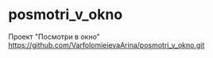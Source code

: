 # posmotri_v_okno
Проект "Посмотри в окно"
https://github.com/VarfolomieievaArina/posmotri_v_okno.git
